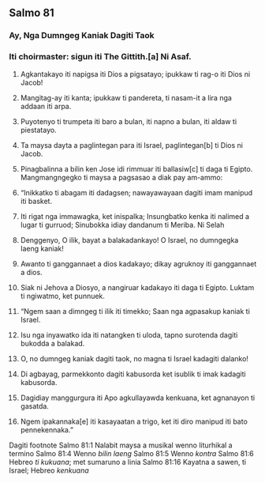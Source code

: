 Salmo 81
--------

### Ay, Nga Dumngeg Kaniak Dagiti Taok

### Iti choirmaster: sigun iti The Gittith.[a] Ni Asaf.

1. Agkantakayo iti napigsa iti Dios a pigsatayo;
   ipukkaw ti rag-o iti Dios ni Jacob!
2. Mangitag-ay iti kanta; ipukkaw ti pandereta, ti nasam-it a lira nga addaan iti arpa.
3. Puyotenyo ti trumpeta iti baro a bulan, iti napno a bulan, iti aldaw ti piestatayo.

4. Ta maysa dayta a paglintegan para iti Israel, paglintegan[b] ti Dios ni Jacob.
5. Pinagbalinna a bilin ken Jose
   idi rimmuar iti ballasiw[c] ti daga ti Egipto.
   Mangmangngegko ti maysa a pagsasao a diak pay am-ammo:
6. “Inikkatko ti abagam iti dadagsen;
   nawayawayaan dagiti imam manipud iti basket.
7. Iti rigat nga immawagka, ket inispalka;
   Insungbatko kenka iti nalimed a lugar ti gurruod;
   Sinubokka idiay dandanum ti Meriba. Ni Selah
8. Denggenyo, O ilik, bayat a balakadankayo!
   O Israel, no dumngegka laeng kaniak!
9. Awanto ti ganggannaet a dios kadakayo;
   dikay agruknoy iti ganggannaet a dios.
10. Siak ni Jehova a Diosyo, a nangiruar kadakayo iti daga ti Egipto.
    Luktam ti ngiwatmo, ket punnuek.

11. “Ngem saan a dimngeg ti ilik iti timekko;
    Saan nga agpasakup kaniak ti Israel.
12. Isu nga inyawatko ida iti natangken ti uloda, tapno surotenda dagiti bukodda a balakad.
13. O, no dumngeg kaniak dagiti taok, no magna ti Israel kadagiti dalanko!
14. Di agbayag, parmekkonto dagiti kabusorda
    ket isublik ti imak kadagiti kabusorda.
15. Dagidiay manggurgura iti Apo agkullayawda kenkuana, ket agnanayon ti gasatda.
16. Ngem ipakannaka[e] iti kasayaatan a trigo, ket iti diro manipud iti bato pennekennaka.”

Dagiti footnote
Salmo 81:1 Nalabit maysa a musikal wenno liturhikal a termino
Salmo 81:4 Wenno *bilin laeng*
Salmo 81:5 Wenno *kontra*
Salmo 81:6 Hebreo *ti kukuana*; met sumaruno a linia
Salmo 81:16 Kayatna a sawen, ti Israel; Hebreo *kenkuana*